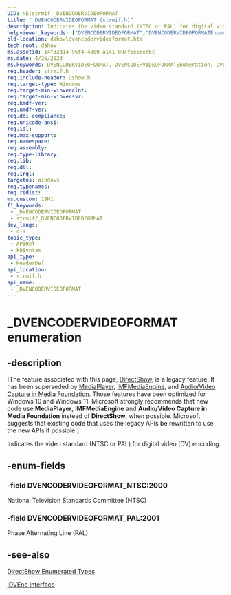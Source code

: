 ```yaml
---
UID: NE:strmif._DVENCODERVIDEOFORMAT
title: "_DVENCODERVIDEOFORMAT (strmif.h)"
description: Indicates the video standard (NTSC or PAL) for digital video (DV) encoding.
helpviewer_keywords: ["DVENCODERVIDEOFORMAT","DVENCODERVIDEOFORMATEnumeration","DVENCODERVIDEOFORMAT_NTSC","DVENCODERVIDEOFORMAT_PAL","_DVENCODERVIDEOFORMAT","_DVENCODERVIDEOFORMAT enumeration [DirectShow]","dshow.dvencodervideoformat","strmif/DVENCODERVIDEOFORMAT_NTSC","strmif/DVENCODERVIDEOFORMAT_PAL","strmif/_DVENCODERVIDEOFORMAT"]
old-location: dshow\dvencodervideoformat.htm
tech.root: dshow
ms.assetid: 14f32314-96f4-4880-a141-89cf6e66ed6c
ms.date: 4/26/2023
ms.keywords: DVENCODERVIDEOFORMAT, DVENCODERVIDEOFORMATEnumeration, DVENCODERVIDEOFORMAT_NTSC, DVENCODERVIDEOFORMAT_PAL, _DVENCODERVIDEOFORMAT, _DVENCODERVIDEOFORMAT enumeration [DirectShow], dshow.dvencodervideoformat, strmif/DVENCODERVIDEOFORMAT_NTSC, strmif/DVENCODERVIDEOFORMAT_PAL, strmif/_DVENCODERVIDEOFORMAT
req.header: strmif.h
req.include-header: Dshow.h
req.target-type: Windows
req.target-min-winverclnt: 
req.target-min-winversvr: 
req.kmdf-ver: 
req.umdf-ver: 
req.ddi-compliance: 
req.unicode-ansi: 
req.idl: 
req.max-support: 
req.namespace: 
req.assembly: 
req.type-library: 
req.lib: 
req.dll: 
req.irql: 
targetos: Windows
req.typenames: 
req.redist: 
ms.custom: 19H1
f1_keywords:
 - _DVENCODERVIDEOFORMAT
 - strmif/_DVENCODERVIDEOFORMAT
dev_langs:
 - c++
topic_type:
 - APIRef
 - kbSyntax
api_type:
 - HeaderDef
api_location:
 - strmif.h
api_name:
 - _DVENCODERVIDEOFORMAT
---
```


# _DVENCODERVIDEOFORMAT enumeration


## -description

\[The feature associated with this page, [DirectShow](/windows/win32/directshow/directshow), is a legacy feature. It has been superseded by [MediaPlayer](/uwp/api/Windows.Media.Playback.MediaPlayer), [IMFMediaEngine](/windows/win32/api/mfmediaengine/nn-mfmediaengine-imfmediaengine), and [Audio/Video Capture in Media Foundation](windows/win32/medfound/audio-video-capture-in-media-foundation). Those features have been optimized for Windows 10 and Windows 11. Microsoft strongly recommends that new code use **MediaPlayer**, **IMFMediaEngine** and **Audio/Video Capture in Media Foundation** instead of **DirectShow**, when possible. Microsoft suggests that existing code that uses the legacy APIs be rewritten to use the new APIs if possible.\]

Indicates the video standard (NTSC or PAL) for digital video (DV) encoding.

## -enum-fields

### -field DVENCODERVIDEOFORMAT_NTSC:2000

National Television Standards Committee (NTSC)

### -field DVENCODERVIDEOFORMAT_PAL:2001

Phase Alternating Line (PAL)

## -see-also

<a href="/windows/desktop/DirectShow/directshow-enumerated-types">DirectShow Enumerated Types</a>



<a href="/windows/desktop/api/strmif/nn-strmif-idvenc">IDVEnc Interface</a>
